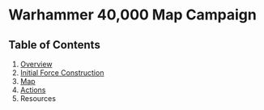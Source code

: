 # Warhammer 40,000 Map Campaign

## Table of Contents
1. [Overview](overview.md)
2. [Initial Force Construction](force_construction.md)
3. [Map](map.md)
4. [Actions](actions.md)
5. Resources 
